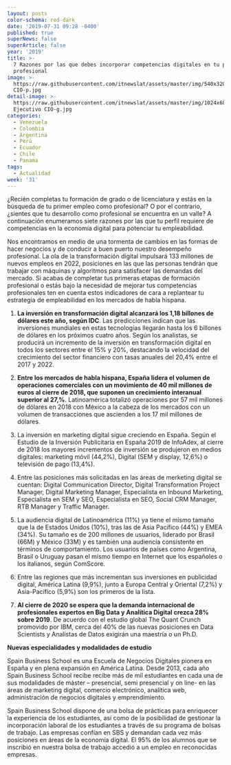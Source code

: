 ```yaml
---
layout: posts
color-schema: red-dark
date: '2019-07-31 09:28 -0400'
published: true
superNews: false
superArticle: false
year: '2019'
title: >-
  7 Razones por las que debes incorporar competencias digitales en tu perfil
  profesional
image: >-
  https://raw.githubusercontent.com/itnewslat/assets/master/img/540x320/Ejecutivos
  CIO-p.jpg
detail-image: >-
  https://raw.githubusercontent.com/itnewslat/assets/master/img/1024x680/Ejecutivos
  Ejecutivo CIO-g.jpg
categories:
  - Venezuela
  - Colombia
  - Argentina
  - Perú
  - Ecuador
  - Chile
  - Panama
tags:
  - Actualidad
week: '31'
---
```

¿Recién completas tu formación de grado o de licenciatura y estás en la búsqueda de tu primer empleo como profesional? O por el contrario, ¿sientes que tu desarrollo como profesional se encuentra en un valle? A continuación enumeramos siete razones por las que tu perfil requiere de competencias en la economía digital para potenciar tu empleabilidad.
 
Nos encontramos en medio de una tormenta de cambios en las formas de hacer negocios y de conducir a buen puerto nuestro desempeño profesional. La ola de la transformación digital impulsará 133 millones de nuevos empleos en 2022, posiciones en las que las personas tendrán que trabajar con máquinas y algoritmos para satisfacer las demandas del mercado. Si acabas de completar tus primeras etapas de formación profesional o estás bajo la necesidad de mejorar tus competencias profesionales ten en cuenta estos indicadores de cara a replantear tu estrategia de empleabilidad en los mercados de habla hispana.
 
1. **La inversión en transformación digital alcanzará los 1,18 billones de dólares este año, según IDC**. Las predicciones indican que las inversiones mundiales en estas tecnologías llegarán hasta los 6 billones de dólares en los próximos cuatro años. Según los analistas, se producirá un incremento de la inversión en transformación digital en todos los sectores entre el 15% y 20%, destacando la velocidad del crecimiento del sector financiero con tasas anuales del 20,4% entre el 2017 y 2022.
 
2. **Entre los mercados de habla hispana, España lidera el volumen de operaciones comerciales con un movimiento de 40 mil millones de euros al cierre de 2018, que suponen un crecimiento interanual superior al 27,%**. Latinoamérica totalizó operaciones por 57 mil millones de dólares en 2018 con México a la cabeza de los mercados con un volumen de transacciones que ascienden a los 17 mil millones de dólares.

3. La inversión en marketing digital sigue creciendo en España. Según el Estudio de la Inversión Publicitaria en España 2019 de InfoAdex, al cierre de 2018 los mayores incrementos de inversión se produjeron en medios digitales: marketing móvil (44,2%), Digital (SEM y display, 12,6%) o televisión de pago (13,4%).
 
4. Entre las posiciones más solicitadas en las áreas de merketing digital se cuentan: Digital Communication Director, Digital Transformation Project Manager, Digital Marketing Manager, Especialista en Inbound Marketing, Especialista en SEM y SEO, Especialista en SEO, Social CRM Manager, RTB Manager y Traffic Manager.
 
5. La audiencia digital de Latinoamérica (11%) ya tiene el mismo tamaño que la de Estados Unidos (10%), tras las de Asia Pacífico (44%) y EMEA (34%). Su tamaño es de 200 millones de usuarios, liderado por Brasil (66M) y México (33M) y es también una audiencia consistente en términos de comportamiento. Los usuarios de países como Argentina, Brasil o Uruguay pasan el mismo tiempo en Internet que los españoles o los italianos, según ComScore.
 
6. Entre las regiones que más incrementan sus inversiones en publicidad digital, América Latina (9,9%), junto a Europa Central y Oriental (7,2%) y Asia-Pacífico (5,9%) son los primeros de la lista.
 
7. **Al cierre de 2020 se espera que la demanda internacional de profesionales expertos en Big Data y Analítica Digital crezca 28% sobre 2019**. De acuerdo con el estudio global The Quant Crunch promovido por IBM, cerca del 40% de las nuevas posiciones en Data Scientists y Analistas de Datos exigirán una maestría o un Ph.D.
 
**Nuevas especialidades y modalidades de estudio**

Spain Business School es una Escuela de Negocios Digitales pionera en España y en plena expansión en América Latina. Desde 2013, cada año Spain Business School recibe recibe más de mil estudiantes en cada una de sus modalidades de máster – presencial, semi presencial y on line- en las áreas de marketing digital, comercio electrónico, analítica web, administración de negocios digitales y emprendimiento.

Spain Business School dispone de una bolsa de prácticas para enriquecer la experiencia de los estudiantes, así como de la posibilidad de gestionar la incorporación laboral de los estudiantes a través de su programa de bolsas de trabajo. Las empresas confían en SBS y demandan cada vez más posiciones en áreas de la economía digital. El 95% de los alumnos que se inscribió en nuestra bolsa de trabajo accedió a un empleo en reconocidas empresas.
